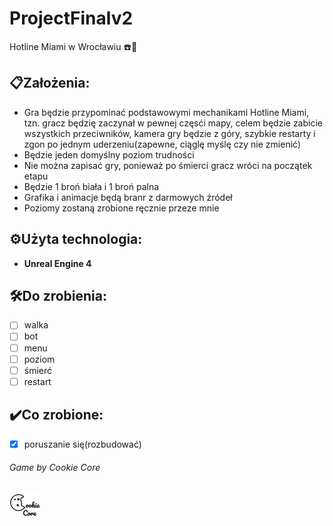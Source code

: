 # ProjectFinalv2

Hotline Miami w Wrocławiu ☎️🚋

## 📋Założenia:

- Gra będzie przypominać podstawowymi mechanikami Hotline Miami, tzn. gracz będzię zaczynał w pewnej częsći mapy, celem będzie zabicie wszystkich przeciwników, kamera gry będzie z góry, szybkie restarty i zgon po jednym uderzeniu(zapewne, ciąglę myślę czy nie zmienić)
- Będzie jeden domyślny poziom trudności
- Nie można zapisać gry, ponieważ po śmierci gracz wróci na początek etapu
- Będzie 1 broń biała i 1 broń palna
- Grafika i animacje będą branr z darmowych źródeł
- Poziomy zostaną zrobione ręcznie przeze mnie
  
## ⚙️Użyta technologia:

- **Unreal Engine 4**

## 🛠️Do zrobienia:

- [ ] walka
- [ ] bot
- [ ] menu
- [ ] poziom
- [ ] śmierć
- [ ] restart

## ✔️Co zrobione:

- [x] poruszanie się(rozbudować)

###### Game by Cookie Core 
![alt text](https://raw.githubusercontent.com/marcinu456/Logo/master/logocoockiecore_icon.png "Cookie Core logo")
